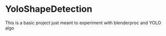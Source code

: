 # YoloShapeDetection
This is a basic project just meant to experiment with blenderproc and YOLO algo  
